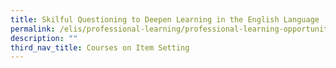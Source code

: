 ```yaml
---
title: Skilful Questioning to Deepen Learning in the English Language
permalink: /elis/professional-learning/professional-learning-opportunities/skilful-questioning-deepen-learning/
description: ""
third_nav_title: Courses on Item Setting
---
```

